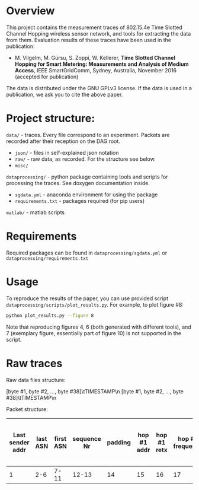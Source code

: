 # Overview

This project contains the measurement traces of 802.15.4e Time Slotted Channel Hopping wireless sensor network, and tools for extracting the data from them.
Evaluation results of these traces have been used in the publication:

- M. Vilgelm, M. Gürsu, S. Zoppi, W. Kellerer, **Time Slotted Channel Hopping for Smart Metering: Measurements and Analysis of Medium Access**, IEEE SmartGridComm, Sydney, Australia, November 2016 (accepted for publication)

The data is distributed under the GNU GPLv3 license. If the data is used in a publication, we ask you to cite the above paper.

# Project structure:

  `data/` - traces. Every file correspond to an experiment. Packets are recorded after their reception on the DAG root.
- `json/` - files in self-explained json notation
- `raw/` - raw data, as recorded. For the structure see below.
- `misc/`

`dataprocessing/` - python package containing tools and scripts for processing the traces. See doxygen documentation inside.
- `sgdata.yml` - anaconda environment for using the package
- `requirements.txt` - packages required (for pip users)

`matlab/` - matlab scripts

# Requirements

Required packages can be found in `dataprocessing/sgdata.yml` or `dataprocessing/requirements.txt`

# Usage

To reproduce the results of the paper, you can use provided script `dataprocessing/scripts/plot_results.py`. For example, to plot figure #8:

```bash
python plot_results.py --figure 8
```

Note that reproducing figures 4, 6 (both generated with different tools), and 7 (exemplary figure, essentially part of figure 10) is not supported in the script.

# Raw traces

Raw data files structure:

[byte #1, byte #2, ..., byte #38]\tTIMESTAMP\n
[byte #1, byte #2, ..., byte #38]\tTIMESTAMP\n

Packet structure:

|Last sender addr |last ASN     |first ASN    | sequence Nr |padding| hop #1 addr | hop #1 retx | hop #1 frequency | hop #1 RSSI | hop #2 .... until hop #6 |
|-----------------|-------------|-------------|-------------|-------|-------------|-------------|------------------|-------------|--------------------------|
| 1               | 2-6 	| 7-11        | 12-13       | 14    | 15          | 16          | 17               | 18          | 19-38                    |
